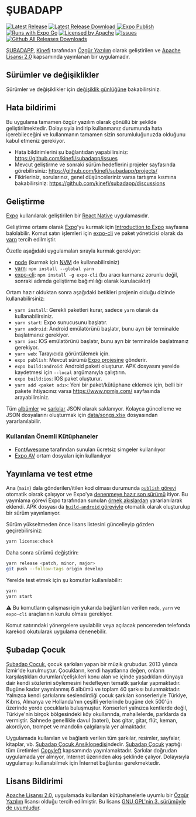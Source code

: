# ŞUBADAPP

[![Latest Release](https://img.shields.io/github/release/kinefi/subadapp?labelColor=3b444c&logoColor=white&color=32ca55)](https://github.com/kinefi/subadapp/releases/latest)
[![Latest Release Download](https://img.shields.io/github/downloads/kinefi/subadapp/latest/total?labelColor=3b444c&logoColor=white&color=32ca55)](https://github.com/kinefi/subadapp/releases/latest)
[![Expo Publish](https://github.com/kinefi/subadapp/actions/workflows/main.yml/badge.svg?branch=main)](https://github.com/kinefi/subadapp/actions/workflows/main.yml)
[![Runs with Expo Go](https://img.shields.io/badge/Runs%20with%20Expo%20Go-000.svg?logo=EXPO&labelColor=3b444c&logoColor=white&color=32ca55)](https://expo.dev/@kinefi/subadapp)
[![Licensed by Apache](https://img.shields.io/github/license/kinefi/subadapp?labelColor=3b444c&logoColor=white&color=32ca55)](https://github.com/kinefi/subadapp/blob/develop/LICENSE)
[![Issues](https://img.shields.io/github/issues/kinefi/subadapp?labelColor=3b444c&logoColor=white&color=32ca55)](https://github.com/kinefi/subadapp/issues)
[![Github All Releases Downloads](https://img.shields.io/github/downloads/kinefi/subadapp/total.svg?labelColor=3b444c&logoColor=white&color=32ca55)](https://somsubhra.github.io/github-release-stats/?username=kinefi&repository=subadapp&page=1&per_page=5)

[ŞUBADAPP](https://github.com/kinefi/subadapp), 
[Kinefi](https://github.com/kinefi) tarafından
[Özgür Yazılım](https://www.gnu.org/philosophy/free-sw.tr.html) olarak
geliştirilen ve
[Apache Lisansı 2.0](https://github.com/kinefi/subadapp/blob/develop/LICENSE)
kapsamında yayınlanan bir uygulamadır.

## Sürümler ve değişiklikler

Sürümler ve değişiklikler için [değişiklik günlüğüne](./CHANGELOG.md)
bakabilirsiniz.

## Hata bildirimi

Bu uygulama tamamen özgür yazılım olarak gönüllü bir şekilde geliştirilmektedir.
Dolayısıyla indirip kullanmanız durumunda hata içerebileceğini ve kullanmanın
tamamen sizin sorumluluğunuzda olduğunu kabul etmeniz gerekiyor.

- Hata bildirimlerini şu bağlantıdan yapabilirsiniz:
  <https://github.com/kinefi/subadapp/issues>
- Mevcut geliştirme ve sonraki sürüm hedeflerini projeler sayfasında
  görebilirsiniz: <https://github.com/kinefi/subadapp/projects/>
- Fikirleriniz, sorularınız, genel düşünceleriniz varsa tartışma kısmına
  bakabilirsiniz: <https://github.com/kinefi/subadapp/discussions>

## Geliştirme

[Expo](https://expo.dev/) kullanılarak geliştirilen bir
[React Native](https://reactnative.dev/) uygulamasıdır.

Geliştirme ortamı olarak [Expo](https://expo.dev/)'yu kurmak için
[Introduction to Expo](https://docs.expo.dev/) sayfasına bakılabilir. Komut
satırı işlemleri için [expo-cli](https://docs.expo.dev/workflow/expo-cli/) ve
paket yöneticisi olarak da [yarn](https://yarnpkg.com/) tercih edilmiştir.

Özetle aşağıdaki uygulamaları sırayla kurmak gerekiyor:

- [node](https://nodejs.org/en/download/) (kurmak için
  [NVM](https://github.com/nvm-sh/nvm) de kullanabilirsiniz)
- [yarn](https://classic.yarnpkg.com/en/docs/install):
  `npm install --global yarn`
- [expo-cli](https://docs.expo.dev/workflow/expo-cli/):
  `npm install -g expo-cli` (bu aracı kurmanız zorunlu değil, sonraki adımda
  geliştirme bağımlılığı olarak kurulacaktır)

Ortam hazır olduktan sonra aşağıdaki betikleri projenin olduğu dizinde
kullanabilirsiniz:

- `yarn install`: Gerekli paketleri kurar, sadece `yarn` olarak da
  kullanabilirsiniz.
- `yarn start`: Expo sunucusunu başlatır.
- `yarn android`: Android emülatörünü başlatır, bunu ayrı bir terminalde
  başlatmanız gerekiyor.
- `yarn ios`: IOS emülatörünü başlatır, bunu ayrı bir terminalde başlatmanız
  gerekiyor.
- `yarn web`: Tarayıcıda görüntülemek için.
- `expo publish`: Mevcut sürümü
  [Expo projesine](https://expo.dev/@kinefi/subadapp) gönderir.
- `expo build:android`: Android paketi oluşturur. APK dosyasını yerelde
  kaydetmesi için `--local` argümanıyla çalıştırın.
- `expo build:ios`: IOS paket oluşturur.
- `yarn add <paket adı>`: Yeni bir paket/kütüphane eklemek için, belli bir
  pakete ihtiyacınız varsa <https://www.npmjs.com/> sayfasında arayabilirsiniz.

Tüm
[albümler](<[./data/albums.json](https://ansiklopedi.subadapcocuk.org/albums.json)>)
ve
[şarkılar](<[./data/songs.json](https://ansiklopedi.subadapcocuk.org/songs.json)>)
JSON olarak saklanıyor. Kolayca güncelleme ve JSON dosyalarını oluşturmak için
[data/songs.xlsx](./data/songs.xlsx) dosyasından yararlanılabilir.

### Kullanılan Önemli Kütüphaneler

- [FontAwesome](https://github.com/FortAwesome/react-native-fontawesome)
  tarafından sunulan ücretsiz simgeler kullanılıyor
- [Expo AV](https://docs.expo.dev/versions/latest/sdk/av/) ortam dosyaları için
  kullanılıyor

## Yayınlama ve test etme

Ana (`main`) dala gönderilen/itilen kod olması durumunda
[`publish` görevi](.github/workflows/main.yml#L34) otomatik olarak çalışıyor ve
Expo'ya [denenmeye hazır son sürümü](https://expo.io/@kinefi/subadapp) itiyor.
Bu yayınlama görevi Expo tarafından sunulan
[örnek akışlardan](https://github.com/expo/expo-github-action#example-workflows)
yararlanılarak eklendi. APK dosyası da
[`build-android` göreviyle](.github/workflows/main.yml#L8) otomatik olarak
oluşturulup bir sürüm yayınlanıyor.

Sürüm yükseltmeden önce lisans listesini güncelleyip gözden geçirebilirsiniz:

```bash
yarn license:check
```

Daha sonra sürümü değiştirin:

```bash
yarn release <patch, minor, major>
git push --follow-tags origin develop
```

Yerelde test etmek için şu komutlar kullanılabilir:

```bash
yarn
yarn start
```

⚠️ Bu komutların çalışması için yukarıda bağlantıları verilen `node`, `yarn` ve
`expo-cli` araçlarının kurulu olması gerekiyor.

Komut satırındaki yönergelere uyulabilir veya açılacak pencereden telefonda
karekod okutularak uygulama denenebilir.

## Şubadap Çocuk

[Şubadap Çocuk](https://subadapcocuk.org), çocuk şarkıları yapan bir müzik
grubudur. 2013 yılında İzmir'de kurulmuştur. Çocukların, kendi hayatlarına
değen, onların karşılaştıkları durumları/çelişkileri konu alan ve içinde
yaşadıkları dünyaya dair kendi sözlerini söylemesini hedefleyen tematik şarkılar
yapmaktadır. Bugüne kadar yayınlanmış 6 albümü ve toplam 40 şarkısı
bulunmaktadır. Yalnızca kendi şarkılarını seslendirdiği çocuk şarkıları
konserleriyle Türkiye, Kıbrıs, Almanya ve Hollanda'nın çeşitli yerlerinde bugüne
dek 500'ün üzerinde yerde çocuklarla buluşmuştur. Konserleri yalnızca kentlerde
değil, Türkiye'nin birçok bölgesindeki köy okullarında, mahallelerde, parklarda
da vermiştir. Sahnede genellikle davul (bateri), bas gitar, gitar, flüt, keman,
akordiyon, trompet ve mandolin çalgılarıyla yer almaktadır.

Uygulamada kullanılan ve bağlantı verilen tüm şarkılar, resimler, sayfalar,
kitaplar, vb.
[Şubadap Çocuk Ansiklopedisi](http://ansiklopedi.subadapcocuk.org/index.php/%C5%9Eubadap_%C3%87ocuk_Ansiklopedisi)ndedir.
[Şubadap Çocuk](https://subadapcocuk.org) yaptığı tüm üretimleri
[Copyleft](http://ansiklopedi.subadapcocuk.org/index.php/Copyleft) kapsamında
yayınlamaktadır. Şarkılar doğrudan uygulamada yer almıyor, İnternet üzerinden
akış şeklinde çalıyor. Dolayısıyla uygulamayı kullanabilmek için İnternet
bağlantısı gerekmektedir.

## Lisans Bildirimi

[Apache Lisansı 2.0](https://github.com/kinefi/subadapp/blob/develop/LICENSE),
uygulamada kullanılan kütüphanelerle uyumlu bir
[Özgür Yazılım](https://www.gnu.org/philosophy/free-sw.tr.html) lisansı olduğu
tercih edilmiştir. Bu lisans
[GNU GPL'nin 3. sürümüyle de uyumludur](https://www.gnu.org/licenses/license-list.tr.html#apache2).
